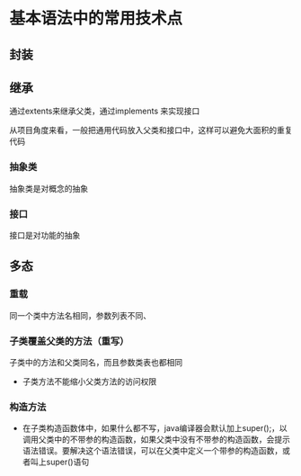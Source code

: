 # 基本语法中的常用技术点

## 封装

## 继承

通过extents来继承父类，通过implements 来实现接口

从项目角度来看，一般把通用代码放入父类和接口中，这样可以避免大面积的重复代码

### 抽象类

抽象类是对概念的抽象

### 接口

接口是对功能的抽象

## 多态

### 重载

同一个类中方法名相同，参数列表不同、

### 子类覆盖父类的方法（重写）

子类中的方法和父类同名，而且参数类表也都相同

- 子类方法不能缩小父类方法的访问权限

### 构造方法

- 在子类构造函数体中，如果什么都不写，java编译器会默认加上super();，以调用父类中的不带参的构造函数，如果父类中没有不带参的构造函数，会提示语法错误。要解决这个语法错误，可以在父类中定义一个带参的构造函数，或者叫上super()语句

###